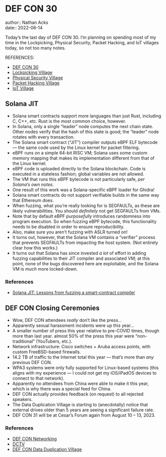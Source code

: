 # DEF CON 30

author:: Nathan Acks  
date:: 2022-08-14

Today’s the last day of DEF CON 30. I’m planning on spending most of my time in the Lockpicking, Physical Security, Packet Hacking, and IoT villages today, so not too many notes.

REFERENCES:

* [DEF CON 30](https://defcon.org/html/defcon-30/dc-30-index.html)
* [Lockpicking Village](https://forum.defcon.org/node/240932)
* [Physical Security Village](https://bypassvillage.org)
* [Packet Hacking Village](https://www.wallofsheep.com/)
* [IoT Village](https://iotvillage.org/defcon.html)

## Solana JIT

* Solana smart contracts support more languages than just Rust, including C, C++, etc. Rust is the most common choice, however.
* In Solana, only a single “leader” node computes the next chain state. Other nodes verify that the hash of this state is good; the “leader” node rotates with every transaction.
* The Solana smart contract (“JIT”) compiler outputs eBPF ELF bytecode — the same code used by the Linux kernel for packet filtering.
* eBPF runs on a simple 64-bit RISC VM; Solana uses some custom memory mapping that makes its implementation different from that of the Linux kernel.
* eBPF code is uploaded directly to the Solana blockchain. Code is executed in a stateless fashion; global variables are not allowed.
* The VM that runs this eBPF bytecode is not particularly safe, *per Solana’s own notes*.
* One result of this work was a Solana-specific eBPF loader for Ghidra!
* Solana smart contracts do not support verifiable builds in the same way that Ethereum does.
* When fuzzing, what you’re really looking for is SEGFAULTs, as these are likely vulnerabilities. You should *definitely* not get SEGFAULTs from VMs.
* Note that by default eBPF *purposefully* introduces randomness into program execution. So when fuzzing eBPF bytecode, this functionality needs to be disabled in order to ensure reproducibility.
* Also, make sure you aren’t fuzzing with ASLR turned on!
* It turns out, however, that the Solana VM contains a “verifier” process that prevents SEGFAULTs from impacting the host system. (Not entirely clear how this works.)
* It turns out that Solana has since invested *a lot* of effort in adding fuzzing capabilities to their JIT compiler and associated VM; at this point, none of the bugs discovered here are exploitable, and the Solana VM is *much* more locked-down.

### References

* [Solana JIT: Lessons from fuzzing a smart-contract compiler](https://forum.defcon.org/node/242283)

## DEF CON Closing Ceremonies

* Wow, DEF CON attendees *really* don’t like the press…
* Apparently sexual harassment incidents were up this year…
* A smaller number of press this year relative to pre-COVID times, though more than last year. almost 50% of the press this year were “non-traditional” (YouTubers, etc.).
* Network infrastructure: Cisco switches + Aruba access points, with custom FreeBSD-based firewalls.
* 14.2 TB of traffic to the Internet total this year — that’s more than *any* previous DEF CON.
* WPA3 systems were only fully supported for Linux-based systems (this aligns with my experience — I could not get my iOS/iPadOS devices to connect to that network).
* Apparently no attendees from China were able to make it this year, which is why there was a special feed for China.
* DEF CON actually provides feedback (on request) to all rejected speakers.
* The Data Duplication Village is starting to (anecdotally) notice that external drives older than 5 years are seeing a significant failure rate.
* DEF CON 31 will be at Cesar’s Forum again from August 10 – 13, 2023.

### References

* [DEF CON Networking](https://noc.defcon.org)
* [DCTV](https://dctv.defcon.org)
* [DEF CON Data Duplication Village](https://dcddv.org/)

